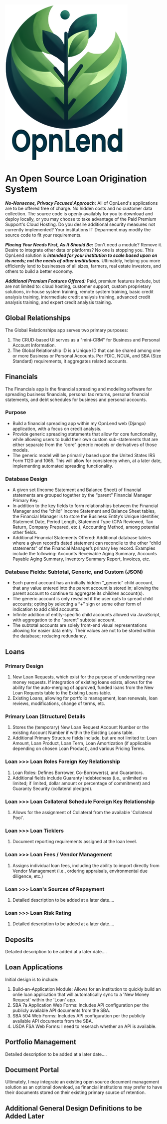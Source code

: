 ![opnlend-logo](Media/OpnLend-Logo.png)
# An Open Source Loan Origination System
***No-Nonsense, Privacy Focused Approach:*** All of OpnLend's applications are to be offered free of charge. No hidden costs and no customer data collection. The source code is openly availably for you to download and deploy locally, or you may choose to take advantage of the Paid Premium Support's Cloud Hosting. Do you desire additional security measures not currently implemented? Your institutions IT Deparment may modify the source code to fit your requirements.

***Placing Your Needs First, As It Should Be:*** Don't need a module? Remove it. Desire to integrate other data or platforms? No one is stopping you. This OpnLend solution is ***intended for your institution to scale based upon on its needs; not the needs of other institutions***. Ultimately, helping you more efficiently lend to businesses of all sizes, farmers, real estate investors, and others to build a better economy.

***Additional Premium Features Offered:*** Paid, premium features include, but are not limited to: cloud hosting, customer support, custom proprietary solutions, in-house system training, remote system training, basic credit analysis training, intermediate credit analysis training, advanced credit analysis training, and expert credit analysis training.

## Global Relationships
The Global Relationships app serves two primary purposes:
1. The CRUD-based UI serves as a "mini-CRM" for Business and Personal Account Information.
2. The Global Relationship ID is a Unique ID that can be shared among one or more Business or Personal Accounts. Per FDIC, NCUA, and SBA (Size Standard) requirements, it aggregates related accounts.

## Financials
The Financials app is the financial spreading and modeling software for spreading business financials, personal tax returns, personal financial statements, and debt schedules for business and personal accounts.
### Purpose
- Build a financial spreading app within my OpnLend web (Django) application, with a focus on credit analysis.
- Provide generic spreading statements that allow for core functionality, while allowing users to build their own custom sub-statements that are either separate from the “core” generic models or derivatives of those models.
- The generic model will be primarily based upon the United States IRS Form 1120 and 1065. This will allow for consistency when, at a later date, implementing automated spreading functionality.

### Database Design
- A given set (Income Statement and Balance Sheet) of financial statements are grouped together by the “parent” Financial Manager Primary Key.
- In addition to the key fields to form relationships between the Financial Manager and the “child” Income Statement and Balance Sheet tables, the Financial Manager is to store the Business Entity’s Unique Identifier, Statement Date, Period Length, Statement Type (CPA Reviewed, Tax Return, Company Prepared, etc.), Accounting Method, among potential other fields.
- Additional Financial Statements Offered: Additional database tables where a given record’s dated statement can reconcile to the other “child statements” of the Financial Manager’s primary key record. Examples include the following: Accounts Receivable Aging Summary, Accounts Payable Aging Summary, Inventory Summary Report, Invoices, etc.

### Database Fields: Subtotal, Generic, and Custom (JSON)
- Each parent account has an initially hidden “_generic” child account, that any value entered into the parent account is stored in; allowing the parent account to continue to aggregate its children account(s).
- The generic account is only revealed if the user opts to spread child accounts; opting by selecting a “+” sign or some other form of indication to add child accounts.
- Infinite addition of entity-specific child accounts allowed via JavaScript, with aggregation to the "parent" subtotal account.
- The subtotal accounts are solely front-end visual representations allowing for easier data entry. Their values are not to be stored within the database; reducing redundancy.

## Loans
### Primary Design
1. New Loan Requests, which exist for the purpose of underwriting new money requests. If integration of existing loans exists, allows for the ability for the auto-merging of approved, funded loans from the New Loan Requests table to the Existing Loans table.
2. Existing Loans, allowing for portfolio management, loan renewals, loan reviews, modifications, change of terms, etc.

### Primary Loan (Structure) Details
1. Stores the (temporary) New Loan Request Account Number or the existing Account Number if within the Existing Loans table.
2. Additional Primary Structure fields include, but are not limited to: Loan Amount, Loan Product, Loan Term, Loan Amortization (if applicable depending on chosen Loan Product), and various Pricing Terms.

### Loan >>> Loan Roles Foreign Key Relationship
1. Loan Roles: Defines Borrower, Co-Borrower(s), and Guarantors.
2. Additional fields include Guaranty Indebtedness (i.e., unlimited vs limited; if limited, dollar amount or percentage of commitment) and Guaranty Security (collateral pledged).

### Loan >>> Loan Collateral Schedule Foreign Key Relationship
1. Allows for the assignment of Collateral from the available 'Collateral Pool'.

### Loan >>> Loan Ticklers
1. Document reporting requirements assigned at the loan level.

### Loan >>> Loan Fees / Vendor Management
1. Assigns individual loan fees, including the ability to import directly from Vendor Management (i.e., ordering appraisals, environmental due diligence, etc.)

### Loan >>> Loan's Sources of Repayment
1. Detailed description to be added at a later date....

### Loan >>> Loan Risk Rating
1.  Detailed description to be added at a later date....

## Deposits
Detailed description to be added at a later date....

## Loan Applications
Initial design is to include:
1. Build-an-Application Module: Allows for an institution to quickly build an onlie loan application that will automatically sync to a 'New Money Request' within the 'Loan' app.
2. SBA 7a Application Web Forms: Includes API configuration per the publicly available API documents from the SBA.
3. SBA 504 Web Forms: Includes API configuration per the publicly available API documents from the SBA.
4. USDA FSA Web Forms: I need to reserach whether an API is available.

## Portfolio Management
Detailed description to be added at a later date....

## Document Portal
Ultimately, I may integrate an existing open source document management solution as an optional download, as financial institutions may prefer to have their documents stored on their existing primary source of retention.


## Additional General Design Definitions to be Added Later
